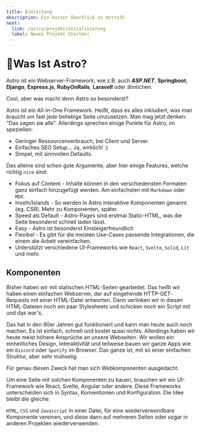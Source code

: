 ```yaml
---
title: Einleitung
description: Ein kurzer Überblick zu AstroJS
next:
  link: /astro/projektinitialisierung
  label: Neues Projekt Starten!
---
```


# 🤔Was Ist Astro?

Astro ist ein Webserver-Framework, wie z.B. auch ***ASP.NET***, **Springboot**, **Django**, **Express.js**, **RubyOnRails**, **Laravell** oder ähnlichen.

Cool, aber was macht denn Astro so besonderst?

Astro ist ein All-in-One Framework. Heißt, dass es alles inkludiert, was man braucht um fast jede beliebige Seite umzusetzen. Man mag jetzt denken: "Das sagen sie alle".
Allerdings sprechen einige Punkte für Astro, im speziellen:

- Geringer Ressourcenverbrauch, bei Client und Server.
- Einfaches SEO Setup... Ja, wirklich! :)
- Simpel, mit sinnvollen Defaults.

Das alleine sind schon gute Argumente, aber hier einige Features, welche richtig `nice` sind:

- Fokus auf Content - Inhalte können in den verschiedensten Formaten ganz einfach hinzugefügt werden. Am einfachsten mit `Markdown` oder `MDX`.
- Inseln/Islands - So werden in Astro interaktive Komponenten genannt (eg. CSR). Mehr zu Komponenten, später.
- Speed als Default - Astro-Pages sind erstmal Static-HTML, was die Seite besonderst schnell laden lässt.
- Easy - Astro ist besonderst Einsteigerfreundlich
- Flexibel - Es gibt für die meisten Use-Cases passende Integrationen, die einem die Arbeit vereinfachen.
- Unterstützt verschiedene UI-Frameworks wie `React`, `Svelte`, `Solid`, `Lit` und mehr.


## Komponenten

Bisher haben wir mit statischen HTML-Seiten gearbeitet. Das heißt wir haben einen einfachen Webserver, der auf eingehende HTTP-GET-Requests mit einer HTML-Datei antworten. Dann verlinken wir in diesen HTML-Dateien noch ein paar Stylesheets und schicken noch ein Script mit und das war's.

Das hat in den 90er Jahren gut funktioniert und kann man heute auch noch machen. Es ist einfach, schnell und kostet quasi nichts.
Allerdings haben wir heute meist höhere Ansprüche an unsere Webseiten. Wir wollen ein einheitliches Design, Interaktivität und teilweise bauen wir ganze Apps wie ein `Discord` oder `Spotify` im Browser.
Das ganze ist, mit so einer einfachen Struktur, aber sehr mühselig.

Für genau diesen Zweck hat man sich Webkomponenten ausgedacht.

Um eine Seite mit solchen Komponenten zu bauen, brauchen wir ein UI-Framework wie React, Svelte, Angular oder andere. Diese Frameworks unterscheiden sich in Syntax, Konventionen und Konfiguration. Die Idee bleibt die gleiche:

`HTML`, `CSS` und `Javascript` in einer Datei, für eine wiederverwendbare Komponente vereinen, und diese dann auf mehreren Seiten oder sogar in anderen Projekten wiederverwenden.

